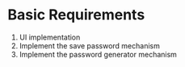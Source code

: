 # Basic Requirements

1. UI implementation
2. Implement the save password mechanism
3. Implement the password generator mechanism